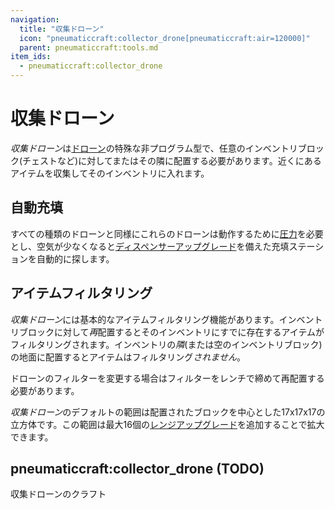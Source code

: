 ```yaml
---
navigation:
  title: "収集ドローン"
  icon: "pneumaticcraft:collector_drone[pneumaticcraft:air=120000]"
  parent: pneumaticcraft:tools.md
item_ids:
  - pneumaticcraft:collector_drone
---
```


# 収集ドローン

*収集ドローン*は[ドローン](./drone.md)の特殊な非プログラム型で、任意のインベントリブロック(チェストなど)に対してまたはその隣に配置する必要があります。近くにあるアイテムを収集してそのインベントリに入れます。

## 自動充填

<ItemImage id="pneumaticcraft:charging_station" />

すべての種類のドローンと同様にこれらのドローンは動作するために[圧力](../pressure.md)を必要とし、空気が少なくなると[ディスペンサーアップグレード](./drone.md#charging)を備えた充填ステーションを自動的に探します。

## アイテムフィルタリング

*収集ドローン*には基本的なアイテムフィルタリング機能があります。インベントリブロックに対して*再*配置するとそのインベントリにすでに存在するアイテムがフィルタリングされます。インベントリの*隣*(または空のインベントリブロック)の地面に配置するとアイテムはフィルタリング*されません*。

ドローンのフィルターを変更する場合はフィルターをレンチで締めて再配置する必要があります。

*収集ドローン*のデフォルトの範囲は配置されたブロックを中心とした17x17x17の立方体です。この範囲は最大16個の[レンジアップグレード](../upgrades.md#range)を追加することで拡大できます。

## pneumaticcraft:collector_drone (TODO)

<GameScene zoom={4}>
  <Entity id="pneumaticcraft:collector_drone" y={-0.3} />
</GameScene>

収集ドローンのクラフト

<Recipe id="pneumaticcraft:collector_drone" />


